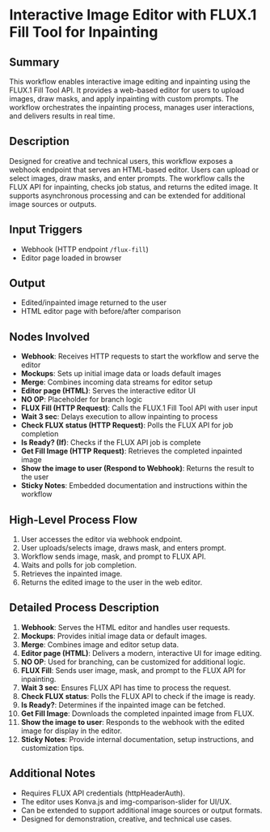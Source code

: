 # Interactive Image Editor with FLUX.1 Fill Tool for Inpainting

## Summary
This workflow enables interactive image editing and inpainting using the FLUX.1 Fill Tool API. It provides a web-based editor for users to upload images, draw masks, and apply inpainting with custom prompts. The workflow orchestrates the inpainting process, manages user interactions, and delivers results in real time.

## Description
Designed for creative and technical users, this workflow exposes a webhook endpoint that serves an HTML-based editor. Users can upload or select images, draw masks, and enter prompts. The workflow calls the FLUX API for inpainting, checks job status, and returns the edited image. It supports asynchronous processing and can be extended for additional image sources or outputs.

## Input Triggers
- Webhook (HTTP endpoint `/flux-fill`)
- Editor page loaded in browser

## Output
- Edited/inpainted image returned to the user
- HTML editor page with before/after comparison

## Nodes Involved
- **Webhook**: Receives HTTP requests to start the workflow and serve the editor
- **Mockups**: Sets up initial image data or loads default images
- **Merge**: Combines incoming data streams for editor setup
- **Editor page (HTML)**: Serves the interactive editor UI
- **NO OP**: Placeholder for branch logic
- **FLUX Fill (HTTP Request)**: Calls the FLUX.1 Fill Tool API with user input
- **Wait 3 sec**: Delays execution to allow inpainting to process
- **Check FLUX status (HTTP Request)**: Polls the FLUX API for job completion
- **Is Ready? (If)**: Checks if the FLUX API job is complete
- **Get Fill Image (HTTP Request)**: Retrieves the completed inpainted image
- **Show the image to user (Respond to Webhook)**: Returns the result to the user
- **Sticky Notes**: Embedded documentation and instructions within the workflow

## High-Level Process Flow
1. User accesses the editor via webhook endpoint.
2. User uploads/selects image, draws mask, and enters prompt.
3. Workflow sends image, mask, and prompt to FLUX API.
4. Waits and polls for job completion.
5. Retrieves the inpainted image.
6. Returns the edited image to the user in the web editor.

## Detailed Process Description
1. **Webhook**: Serves the HTML editor and handles user requests.
2. **Mockups**: Provides initial image data or default images.
3. **Merge**: Combines image and editor setup data.
4. **Editor page (HTML)**: Delivers a modern, interactive UI for image editing.
5. **NO OP**: Used for branching, can be customized for additional logic.
6. **FLUX Fill**: Sends user image, mask, and prompt to the FLUX API for inpainting.
7. **Wait 3 sec**: Ensures FLUX API has time to process the request.
8. **Check FLUX status**: Polls the FLUX API to check if the image is ready.
9. **Is Ready?**: Determines if the inpainted image can be fetched.
10. **Get Fill Image**: Downloads the completed inpainted image from FLUX.
11. **Show the image to user**: Responds to the webhook with the edited image for display in the editor.
12. **Sticky Notes**: Provide internal documentation, setup instructions, and customization tips.

## Additional Notes
- Requires FLUX API credentials (httpHeaderAuth).
- The editor uses Konva.js and img-comparison-slider for UI/UX.
- Can be extended to support additional image sources or output formats.
- Designed for demonstration, creative, and technical use cases.
